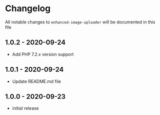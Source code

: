 # Changelog

All notable changes to `enhanced-image-uploader` will be documented in this file

## 1.0.2 - 2020-09-24

- Add PHP 7.2.x version support

## 1.0.1 - 2020-09-24

- Update README.md file

## 1.0.0 - 2020-09-23

- initial release
